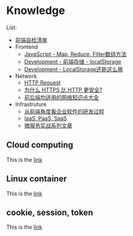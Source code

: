 # Knowledge #
List:  
* [前端自检清单](https://github.com/Marcusxzhang/frontend-repository/blob/master/Knowledge/Wiki/frontend-self-check.md)
* Frontend
  * [JavaScript - Map, Reduce, Filter数组方法](https://github.com/Marcusxzhang/frontend-repository/blob/master/Knowledge/Wiki/map-reduce-filter.md)
  * [Development - 前端存储 - localStorage](https://github.com/Marcusxzhang/frontend-repository/blob/master/Knowledge/Wiki/localstorage.md)
  * [Development - LocalStorage还能这么用](https://github.com/Marcusxzhang/frontend-repository/blob/master/Knowledge/Wiki/localstorage-extra-used.md)
* Network
  * [HTTP Request](https://github.com/Marcusxzhang/frontend-repository/blob/master/Knowledge/Wiki/http-request.md)
  * [为什么 HTTPS 比 HTTP 更安全?](https://github.com/Marcusxzhang/frontend-repository/blob/master/Knowledge/Wiki/http-https.md)
  * [前后端均适用的网络知识点大全](https://github.com/Marcusxzhang/frontend-repository/blob/master/Knowledge/Wiki/network-knowledge-for-febe.md)
* Infrastruture
  * [从前端角度看企业软件的研发过程](https://github.com/Marcusxzhang/frontend-repository/blob/master/Knowledge/Wiki/software-development-procedure.md)
  * [IaaS, PaaS, SaaS](https://github.com/Marcusxzhang/frontend-repository/blob/master/Knowledge/Wiki/ips.md)
  * [微服务实战系列文章](https://github.com/Marcusxzhang/frontend-repository/blob/master/Knowledge/Wiki/microservice.md)

## Cloud computing ##
This is the [link](https://github.com/Marcusxzhang/frontend-repository/blob/master/Knowledge/Wiki/cloud-computing.md)

## Linux container ##
This is the [link](https://github.com/Marcusxzhang/frontend-repository/blob/master/Knowledge/Wiki/linux-container.md)

## cookie, session, token ##
This is the [link](https://github.com/Marcusxzhang/frontend-repository/blob/master/Knowledge/Wiki/cookie-session-token.md)


